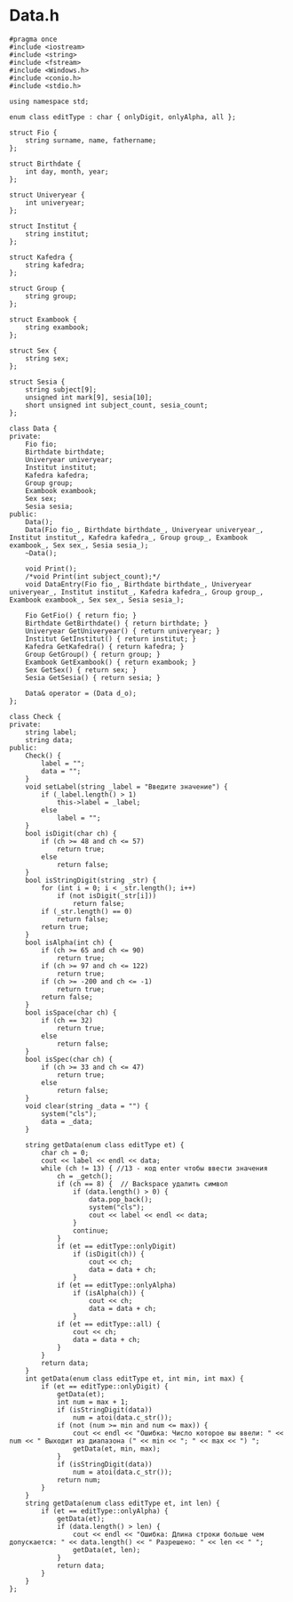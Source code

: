 # Data.h

	#pragma once
	#include <iostream>
	#include <string>
	#include <fstream>
	#include <Windows.h>
	#include <conio.h>
	#include <stdio.h>

	using namespace std;

	enum class editType : char { onlyDigit, onlyAlpha, all };

	struct Fio {
		string surname, name, fathername;
	};

	struct Birthdate {
		int day, month, year;
	};

	struct Univeryear {
		int univeryear;
	};

	struct Institut {
		string institut;
	};

	struct Kafedra {
		string kafedra;
	};

	struct Group {
		string group;
	};

	struct Exambook {
		string exambook;
	};

	struct Sex {
		string sex;
	};

	struct Sesia {
		string subject[9];
		unsigned int mark[9], sesia[10];
		short unsigned int subject_count, sesia_count;
	};

	class Data {
	private:
		Fio fio;
		Birthdate birthdate;
		Univeryear univeryear;
		Institut institut;
		Kafedra kafedra;
		Group group;
		Exambook exambook;
		Sex sex;
		Sesia sesia;
	public:
		Data();
		Data(Fio fio_, Birthdate birthdate_, Univeryear univeryear_, Institut institut_, Kafedra kafedra_, Group group_, Exambook exambook_, Sex sex_, Sesia sesia_);
		~Data();

		void Print();
		/*void Print(int subject_count);*/
		void DataEntry(Fio fio_, Birthdate birthdate_, Univeryear univeryear_, Institut institut_, Kafedra kafedra_, Group group_, Exambook exambook_, Sex sex_, Sesia sesia_);

		Fio GetFio() { return fio; }
		Birthdate GetBirthdate() { return birthdate; }
		Univeryear GetUniveryear() { return univeryear; }
		Institut GetInstitut() { return institut; }
		Kafedra GetKafedra() { return kafedra; }
		Group GetGroup() { return group; }
		Exambook GetExambook() { return exambook; }
		Sex GetSex() { return sex; }
		Sesia GetSesia() { return sesia; }

		Data& operator = (Data d_o);
	};

	class Check {
	private:
		string label;
		string data;
	public:
		Check() {
			label = "";
			data = "";
		}
		void setLabel(string _label = "Введите значение") {
			if (_label.length() > 1)
				this->label = _label;
			else
				label = "";
		}
		bool isDigit(char ch) {
			if (ch >= 48 and ch <= 57)
				return true;
			else
				return false;
		}
		bool isStringDigit(string _str) {
			for (int i = 0; i < _str.length(); i++)
				if (not isDigit(_str[i]))
					return false;
			if (_str.length() == 0)
				return false;
			return true;
		}
		bool isAlpha(int ch) {
			if (ch >= 65 and ch <= 90)
				return true;
			if (ch >= 97 and ch <= 122)
				return true;
			if (ch >= -200 and ch <= -1)
				return true;
			return false;
		}
		bool isSpace(char ch) {
			if (ch == 32)
				return true;
			else
				return false;
		}
		bool isSpec(char ch) {
			if (ch >= 33 and ch <= 47)
				return true;
			else
				return false;
		}
		void clear(string _data = "") {
			system("cls");
			data = _data;
		}

		string getData(enum class editType et) {
			char ch = 0;
			cout << label << endl << data;
			while (ch != 13) { //13 - код enter чтобы ввести значения
				ch = _getch();
				if (ch == 8) {  // Backspace удалить символ
					if (data.length() > 0) {
						data.pop_back();
						system("cls");
						cout << label << endl << data;
					}
					continue;
				}
				if (et == editType::onlyDigit)
					if (isDigit(ch)) {
						cout << ch;
						data = data + ch;
					}
				if (et == editType::onlyAlpha)
					if (isAlpha(ch)) {
						cout << ch;
						data = data + ch;
					}
				if (et == editType::all) {
					cout << ch;
					data = data + ch;
				}
			}
			return data;
		}
		int getData(enum class editType et, int min, int max) {
			if (et == editType::onlyDigit) {
				getData(et);
				int num = max + 1;
				if (isStringDigit(data))
					num = atoi(data.c_str());
				if (not (num >= min and num <= max)) {
					cout << endl << "Ошибка: Число которое вы ввели: " << num << " Выходит из диапазона (" << min << "; " << max << ") ";
					getData(et, min, max);
				}
				if (isStringDigit(data))
					num = atoi(data.c_str());
				return num;
			}
		}
		string getData(enum class editType et, int len) {
			if (et == editType::onlyAlpha) {
				getData(et);
				if (data.length() > len) {
					cout << endl << "Ошибка: Длина строки больше чем допускается: " << data.length() << " Разрешено: " << len << " ";
					getData(et, len);
				}
				return data;
			}
		}
	};
